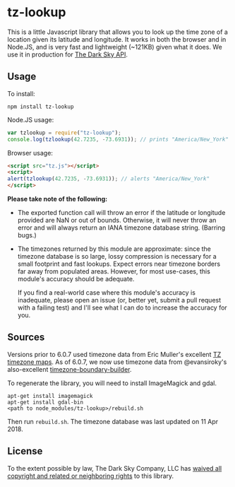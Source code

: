 tz-lookup
=========
This is a little Javascript library that allows you to look up the time zone of
a location given its latitude and longitude. It works in both the browser and
in Node.JS, and is very fast and lightweight (~121KB) given what it does. We
use it in production for [The Dark Sky API][1].

[1]: https://darksky.net/dev/

Usage
-----
To install:

    npm install tz-lookup

Node.JS usage:

```javascript
var tzlookup = require("tz-lookup");
console.log(tzlookup(42.7235, -73.6931)); // prints "America/New_York"
```

Browser usage:

```html
<script src="tz.js"></script>
<script>
alert(tzlookup(42.7235, -73.6931)); // alerts "America/New_York"
</script>
```

**Please take note of the following:**

*   The exported function call will throw an error if the latitude or longitude
    provided are NaN or out of bounds. Otherwise, it will never throw an error
    and will always return an IANA timezone database string. (Barring bugs.)

*   The timezones returned by this module are approximate: since the timezone
    database is so large, lossy compression is necessary for a small footprint
    and fast lookups. Expect errors near timezone borders far away from
    populated areas. However, for most use-cases, this module's accuracy should
    be adequate.
    
    If you find a real-world case where this module's accuracy is inadequate,
    please open an issue (or, better yet, submit a pull request with a failing
    test) and I'll see what I can do to increase the accuracy for you.

Sources
-------
Versions prior to 6.0.7 used timezone data from Eric Muller's excellent [TZ
timezone maps][2]. As of 6.0.7, we now use timezone data from @evansiroky's
also-excellent [timezone-boundary-builder][3].

To regenerate the library, you will need to install ImageMagick and gdal.
```
apt-get install imagemagick
apt-get install gdal-bin
<path to node_modules/tz-lookup>/rebuild.sh
```

Then run `rebuild.sh`. The timezone database was last updated on 11 Apr 2018.

[2]: http://efele.net/maps/tz/
[3]: https://github.com/evansiroky/timezone-boundary-builder/

License
-------
To the extent possible by law, The Dark Sky Company, LLC has [waived all
copyright and related or neighboring rights][cc0] to this library.

[cc0]: http://creativecommons.org/publicdomain/zero/1.0/
